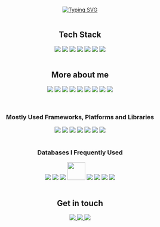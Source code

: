 
<br>

<div align="center">
  <a href="https://github.com/ivansegoviasn"><img src="https://readme-typing-svg.demolab.com?font=Fira+Code&pause=1000&random=false&width=435&lines=Hi+there+%F0%9F%91%8B+,+I'm+Ivan+Segovia.;Web+and+android+analyst+developer;I'm+a+cross-    platform+developer;I'm+a+fullstack+developer" alt="Typing SVG" /></a>  
</div>

<br>

###

<h2 align="center">Tech Stack</h2>
<div width="100%" display="flex" align="center">
  <code><a href="#" style="cursor:default"><img src="https://img.icons8.com/?size=48&id=Pd2x9GWu9ovX&format=png"></a></code>
  <code><a href="#" style="cursor:default"><img src="https://img.icons8.com/color/48/spring-logo.png"></a></code>
  <code><a href="#" style="cursor:default"><img src="https://img.icons8.com/external-tal-revivo-shadow-tal-revivo/48/external-postgre-sql-a-free-and-open-source-relational-database-management-system-logo-shadow-tal-revivo.png"></a></code>
  <code><a href="#" style="cursor:default"><img src="https://img.icons8.com/color/48/angularjs.png"></a></code>
  <code><a href="#" style="cursor:default"><img src="https://img.icons8.com/fluency/48/node-js.png"></a></code>
  <code><a href="#" style="cursor:default"><img src="https://img.icons8.com/external-tal-revivo-color-tal-revivo/48/external-mongodb-a-cross-platform-document-oriented-database-program-logo-color-tal-revivo.png"></a></code>
  <code><a href="#" style="cursor:default"><img src="https://img.icons8.com/?size=48&id=8gWOBXY72Osj&format=png"></a></code>
</div>

<br>

<h2 align="center">More about me</h3>

<div width="100%" display="flex" align="center">

<code><a href="#" style="cursor:default"><img src="https://img.icons8.com/color/48/java-coffee-cup-logo--v1.png"/></a></code>
<code><a href="#" style="cursor:default"><img src="https://img.icons8.com/color/48/javascript--v1.png"/></a></code>
<code><a href="#" style="cursor:default"><img src="https://img.icons8.com/fluency/48/typescript--v2.png"/></a></code>
<code><a href="#" style="cursor:default"><img src="https://img.icons8.com/?size=48&id=BUnExfsRs3CW&format=png"/></a></code>
<code><a href="#" style="cursor:default"><img src="https://img.icons8.com/color/48/css3.png"/></a></code>
<code><a href="#" style="cursor:default"><img src="https://img.icons8.com/color/48/html-5--v1.png"/></a></code>
<code><a href="#" style="cursor:default"><img src="https://img.icons8.com/fluency/48/python.png"></a></code>
<code><a href="#" style="cursor:default"><img src="https://img.icons8.com/color/48/kotlin.png"></a></code>
<code><a href="#" style="cursor:default"><img src="https://img.icons8.com/external-those-icons-flat-those-icons/48/external-PHP-programming-and-development-those-icons-flat-those-icons.png"></a></code>
</div>

<br>

<h3 align="center">Mostly Used Frameworks, Platforms and Libraries</h3>

<div width="100%" display="flex" align="center">
  <code><a href="#" style="cursor:default"><img src="https://img.icons8.com/color/48/angularjs.png"></a></code>
  <code><a href="#" style="cursor:default"><img src="https://img.icons8.com/color/48/bootstrap--v2.png"></a></code>
  <code><a href="#" style="cursor:default"><img src="https://img.icons8.com/color/48/spring-logo.png"></a></code>
  <code><a href="#" style="cursor:default"><img src="https://img.icons8.com/offices/40/express-js.png"></a></code>
  <code><a href="#" style="cursor:default"><img src="https://img.icons8.com/color/48/java-web-token.png"></a></code>
  <code><a href="#" style="cursor:default"><img src="https://img.icons8.com/color/48/npm.png"></a></code>
  <code><a href="#" style="cursor:default"><img src="https://img.icons8.com/fluency/48/node-js.png"></a></code>
</div>

<br>

<h3 align="center">Databases I Frequently Used</h3>

<div width="100%" display="flex" align="center">
<code><a href="#" style="cursor:default"><img src="https://img.icons8.com/?size=48&id=39913&format=png"></a></code>
<code><a href="#" style="cursor:default"><img src="https://img.icons8.com/external-tal-revivo-color-tal-revivo/48/external-mongodb-a-cross-platform-document-oriented-database-program-logo-color-tal-revivo.png"></a></code>
<code><a href="#" style="cursor:default"><img src="https://img.icons8.com/color/48/mysql-logo.png"></a></code>
<code><a href="#" style="cursor:default"><img width="48" src="https://www.vectorlogo.zone/logos/sqlite/sqlite-icon.svg"></a></code>
<code><a href="#" style="cursor:default"><img src="https://img.icons8.com/external-tal-revivo-shadow-tal-revivo/48/external-postgre-sql-a-free-and-open-source-relational-database-management-system-logo-shadow-tal-revivo.png"></a></code>
<code><a href="#" style="cursor:default"><img src="https://img.icons8.com/color/48/firebase.png"></a></code>
<code><a href="#" style="cursor:default"><img src="https://img.icons8.com/fluency/48/maria-db.png"></a></code>
<code><a href="#" style="cursor:default"><img src="https://img.icons8.com/color/48/amazon.png"></a></code>
</div>

<br>

<h2 align="center">Get in touch</h3>

<div width="100%" display="flex" align="center">
<a href="mailto:contacto@ivansegovia.es">
<img src="https://img.icons8.com/color/48/gmail-new.png"/>
</a>
  <a href=" https://linkedin.com/in/ivansegovia">
<img src="https://img.icons8.com/fluency/48/linkedin.png"/>
</a>
  <a href="https://twitter.com/ivansegoviasn">
<img src="https://img.icons8.com/color/48/twitterx--v1.png"/>
</a>
</div>
